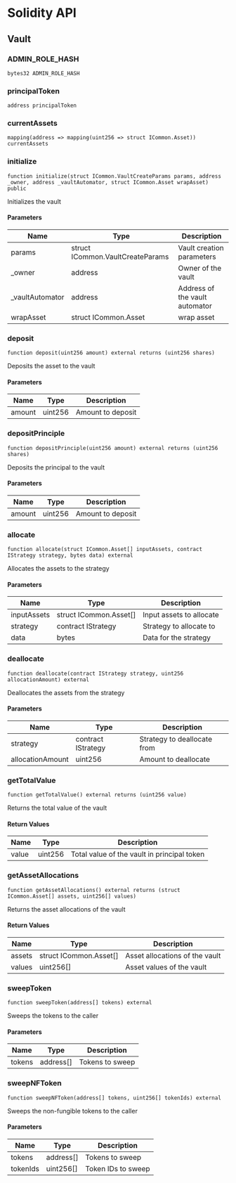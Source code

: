 # Solidity API

## Vault

### ADMIN_ROLE_HASH

```solidity
bytes32 ADMIN_ROLE_HASH
```

### principalToken

```solidity
address principalToken
```

### currentAssets

```solidity
mapping(address => mapping(uint256 => struct ICommon.Asset)) currentAssets
```

### initialize

```solidity
function initialize(struct ICommon.VaultCreateParams params, address _owner, address _vaultAutomator, struct ICommon.Asset wrapAsset) public
```

Initializes the vault

#### Parameters

| Name | Type | Description |
| ---- | ---- | ----------- |
| params | struct ICommon.VaultCreateParams | Vault creation parameters |
| _owner | address | Owner of the vault |
| _vaultAutomator | address | Address of the vault automator |
| wrapAsset | struct ICommon.Asset | wrap asset |

### deposit

```solidity
function deposit(uint256 amount) external returns (uint256 shares)
```

Deposits the asset to the vault

#### Parameters

| Name | Type | Description |
| ---- | ---- | ----------- |
| amount | uint256 | Amount to deposit |

### depositPrinciple

```solidity
function depositPrinciple(uint256 amount) external returns (uint256 shares)
```

Deposits the principal to the vault

#### Parameters

| Name | Type | Description |
| ---- | ---- | ----------- |
| amount | uint256 | Amount to deposit |

### allocate

```solidity
function allocate(struct ICommon.Asset[] inputAssets, contract IStrategy strategy, bytes data) external
```

Allocates the assets to the strategy

#### Parameters

| Name | Type | Description |
| ---- | ---- | ----------- |
| inputAssets | struct ICommon.Asset[] | Input assets to allocate |
| strategy | contract IStrategy | Strategy to allocate to |
| data | bytes | Data for the strategy |

### deallocate

```solidity
function deallocate(contract IStrategy strategy, uint256 allocationAmount) external
```

Deallocates the assets from the strategy

#### Parameters

| Name | Type | Description |
| ---- | ---- | ----------- |
| strategy | contract IStrategy | Strategy to deallocate from |
| allocationAmount | uint256 | Amount to deallocate |

### getTotalValue

```solidity
function getTotalValue() external returns (uint256 value)
```

Returns the total value of the vault

#### Return Values

| Name | Type | Description |
| ---- | ---- | ----------- |
| value | uint256 | Total value of the vault in principal token |

### getAssetAllocations

```solidity
function getAssetAllocations() external returns (struct ICommon.Asset[] assets, uint256[] values)
```

Returns the asset allocations of the vault

#### Return Values

| Name | Type | Description |
| ---- | ---- | ----------- |
| assets | struct ICommon.Asset[] | Asset allocations of the vault |
| values | uint256[] | Asset values of the vault |

### sweepToken

```solidity
function sweepToken(address[] tokens) external
```

Sweeps the tokens to the caller

#### Parameters

| Name | Type | Description |
| ---- | ---- | ----------- |
| tokens | address[] | Tokens to sweep |

### sweepNFToken

```solidity
function sweepNFToken(address[] tokens, uint256[] tokenIds) external
```

Sweeps the non-fungible tokens to the caller

#### Parameters

| Name | Type | Description |
| ---- | ---- | ----------- |
| tokens | address[] | Tokens to sweep |
| tokenIds | uint256[] | Token IDs to sweep |

